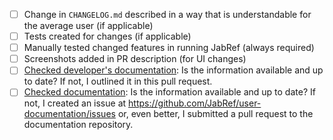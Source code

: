 <!-- 
Describe the changes you have made here: what, why, ... 
Link issues that are fixed, e.g. "Fixes #333".
If you fixed a koppor issue, link it, e.g. "Fixes https://github.com/koppor/jabref/issues/47".
The title of the PR must not reference an issue, because GitHub does not support autolinking there.
-->


<!-- 
- Go through the list below. Please don't remove any items.
- [x] done; [ ] not done / not applicable
-->

- [ ] Change in `CHANGELOG.md` described in a way that is understandable for the average user (if applicable)
- [ ] Tests created for changes (if applicable)
- [ ] Manually tested changed features in running JabRef (always required)
- [ ] Screenshots added in PR description (for UI changes)
- [ ] [Checked developer's documentation](https://devdocs.jabref.org/): Is the information available and up to date? If not, I outlined it in this pull request.
- [ ] [Checked documentation](https://docs.jabref.org/): Is the information available and up to date? If not, I created an issue at <https://github.com/JabRef/user-documentation/issues> or, even better, I submitted a pull request to the documentation repository.
